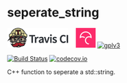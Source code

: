 # seperate_string

[![Travis CI logo](TravisCI.png)](https://travis-ci.org)
![Whitespace](Whitespace.png)
[![Codecov logo](Codecov.png)](https://www.codecov.io)
[![gplv3](http://www.gnu.org/graphics/gplv3-88x31.png)](http://www.gnu.org/licenses/gpl.html)

[![Build Status](https://travis-ci.org/richelbilderbeek/seperate_string.svg?branch=master)](https://travis-ci.org/richelbilderbeek/seperate_string)
[![codecov.io](https://codecov.io/github/richelbilderbeek/seperate_string/coverage.svg?branch=master)](https://codecov.io/github/richelbilderbeek/seperate_string?branch=master)

C++ function to seperate a std::string.
